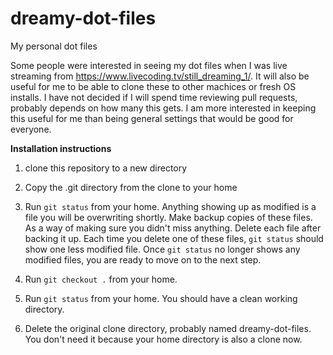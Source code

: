 # dreamy-dot-files
My personal dot files

Some people were interested in seeing my dot files when I was live streaming from https://www.livecoding.tv/still_dreaming_1/. It will also be useful for me to be able to clone these to other machices or fresh OS installs. I have not decided if I will spend time reviewing pull requests, probably depends on how many this gets. I am more interested in keeping this useful for me than being general settings that would be good for everyone.

<b>Installation instructions</b>

1) clone this repository to a new directory

2) Copy the .git directory from the clone to your home

3) Run `git status` from your home. Anything showing up as modified is a file you will be overwriting shortly. Make backup copies of these files. As a way of making sure you didn't miss anything. Delete each file after backing it up. Each time you delete one of these files, `git status` should show one less modified file. Once `git status` no longer shows any modified files, you are ready to move on to the next step.

6) Run `git checkout .` from your home.

7) Run `git status` from your home. You should have a clean working directory.

8) Delete the original clone directory, probably named dreamy-dot-files. You don't need it because your home directory is also a clone now.

